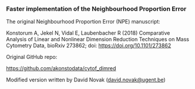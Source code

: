 ### Faster implementation of the Neighbourhood Proportion Error

The original Neighbourhood Proportion Error (NPE) manuscript:

Konstorum A, Jekel N, Vidal E, Laubenbacher R (2018) Comparative Analysis of Linear and Nonlinear Dimension Reduction Techniques on Mass Cytometry Data, 
bioRxiv 273862; doi: https://doi.org/10.1101/273862

Original GitHub repo:

https://github.com/akonstodata/cytof_dimred

Modified version written by David Novak (david.novak@ugent.be)
